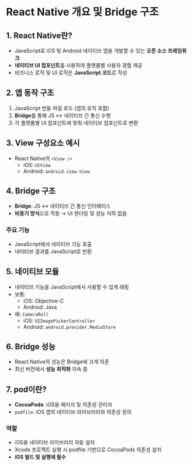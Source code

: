 # React Native 개요 및 Bridge 구조

## 1. React Native란?

- JavaScript로 iOS 및 Android 네이티브 앱을 개발할 수 있는 **오픈 소스 프레임워크**
- **네이티브 UI 컴포넌트**를 사용하여 플랫폼별 사용자 경험 제공
- 비즈니스 로직 및 UI 로직은 **JavaScript 코드**로 작성

## 2. 앱 동작 구조

1. JavaScript 번들 파일 로드 (앱의 로직 포함)
2. **Bridge**를 통해 JS ↔ 네이티브 간 통신 수행
3. 각 플랫폼별 UI 컴포넌트에 맞춰 네이티브 컴포넌트로 변환

## 3. View 구성요소 예시

- React Native의 `<View />`
  - iOS: `UIView`
  - Android: `android.view.View`

## 4. Bridge 구조

- **Bridge**: JS ↔ 네이티브 간 통신 인터페이스
- **비동기 방식**으로 작동 → UI 렌더링 및 성능 저하 없음

### 주요 기능

- JavaScript에서 네이티브 기능 호출
- 네이티브 결과를 JavaScript로 반환

## 5. 네이티브 모듈

- 네이티브 기능을 JavaScript에서 사용할 수 있게 래핑
- 보통:
  - iOS: Objective-C
  - Android: Java
- 예: `CameraRoll`
  - iOS: `UIImagePickerController`
  - Android: `android.provider.MediaStore`

## 6. Bridge 성능

- React Native의 성능은 Bridge에 크게 의존
- 최신 버전에서 **성능 최적화** 지속 중

## 7. pod이란?

- **CocoaPods**: iOS용 패키지 및 의존성 관리자
- `podfile`: iOS 앱의 네이티브 라이브러리와 의존성 정의

### 역할

- iOS용 네이티브 라이브러리 자동 설치
- Xcode 프로젝트 실행 시 podfile 기반으로 CocoaPods 의존성 설치
- **iOS 빌드 및 실행에 필수**
